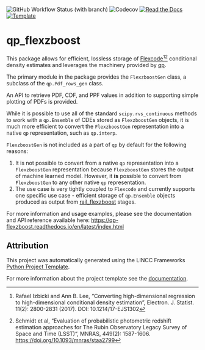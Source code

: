 ![GitHub Workflow Status (with branch)](https://img.shields.io/github/actions/workflow/status/lsstdesc/qp_flexzboost/testing-and-coverage.yml?branch=main)
![Codecov](https://img.shields.io/codecov/c/github/lsstdesc/qp_flexzboost)
[![Read the Docs](https://img.shields.io/readthedocs/qp-flexzboost)](https://qp-flexzboost.readthedocs.io/en/latest/index.html)
[![Template](https://img.shields.io/badge/Template-LINCC%20Frameworks%20Python%20Project%20Template-brightgreen)](https://lincc-ppt.readthedocs.io/en/latest/)

# qp_flexzboost

This package allows for efficient, lossless storage of [Flexcode](https://github.com/lee-group-cmu/FlexCode)[^1][^2] conditional density estimates and leverages the machinery provided by [qp](https://github.com/LSSTDESC/qp). 

The primary module in the package provides the `FlexzboostGen` class, a subclass of the `qp.Pdf_rows_gen` class. 

An API to retrieve PDF, CDF, and PPF values in addition to supporting simple plotting of PDFs is provided. 

While it is possible to use all of the standard `scipy.rvs_continuous` methods to work with a `qp.Ensemble` of CDEs stored as `FlexzboostGen` objects, it is much more efficient to convert the `FlexzboostGen` representation into a native `qp` representation, such as `qp.interp`. 

`FlexzboostGen` is not included as a part of `qp` by default for the following reasons: 
1) It is not possible to convert from a native `qp` representation into a `FlexzboostGen` representation because `FlexzboostGen` stores the output of machine learned model. However, it **is** possible to convert from `FlexzboostGen` to any other native `qp` representation.
2) The use case is very tightly coupled to `Flexcode` and currently supports one specific use case - efficient storage of `qp.Ensemble` objects produced as output from [rail_flexzboost](https://github.com/LSSTDESC/rail_flexzboost) stages.

For more information and usage examples, please see the documentation and API reference available here: https://qp-flexzboost.readthedocs.io/en/latest/index.html


## Attribution

This project was automatically generated using the LINCC Frameworks [Python Project Template](https://github.com/lincc-frameworks/python-project-template).

For more information about the project template see the [documentation](https://lincc-ppt.readthedocs.io/en/latest/).



[^1]: Rafael Izbicki and Ann B. Lee, “Converting high-dimensional regression to high-dimensional conditional density estimation”, Electron. J. Statist. 11(2): 2800-2831 (2017). DOI: 10.1214/17-EJS1302

[^2]: Schmidt et al, “Evaluation of probabilistic photometric redshift estimation approaches for The Rubin Observatory Legacy Survey of Space and Time (LSST)“, MNRAS, 449(2): 1587-1606. https://doi.org/10.1093/mnras/staa2799